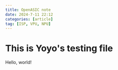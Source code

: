 ```yaml
---
title: OpenASIC note
date: 2024-7-11 22:12
categories: [article]
tag: [ISP, VPU, NPU]
---
```


# This is Yoyo's testing file
Hello, world!